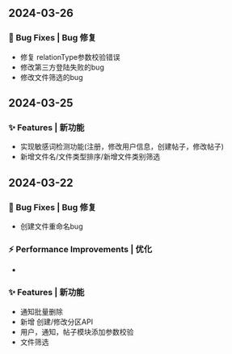 ## 2024-03-26

### 🐛 Bug Fixes | Bug 修复
* 修复 relationType参数校验错误
* 修改第三方登陆失败的bug
* 修改文件筛选的bug
## 2024-03-25
### ✨ Features | 新功能
* 实现敏感词检测功能(注册，修改用户信息，创建帖子，修改帖子)
* 新增文件名/文件类型排序/新增文件类别筛选
## 2024-03-22
### 🐛 Bug Fixes | Bug 修复
* 创建文件重命名bug

### ⚡ Performance Improvements | 优化
*
### ✨ Features | 新功能
* 通知批量删除
* 新增 创建/修改分区API
* 用户，通知，帖子模块添加参数校验
* 文件筛选
